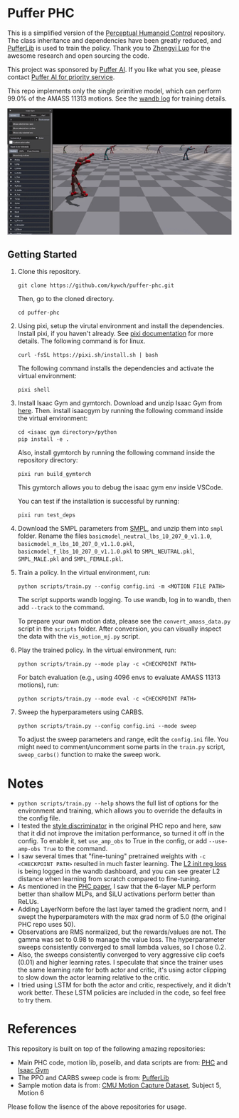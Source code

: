 # Puffer PHC

This is a simplified version of the [Perceptual Humanoid Control](https://github.com/ZhengyiLuo/PHC) repository. The class inheritance and dependencies have been greatly reduced, and [PufferLib](https://github.com/PufferAI/PufferLib) is used to train the policy. Thank you to [Zhengyi Luo](https://github.com/ZhengyiLuo) for the awesome research and open sourcing the code. 

This project was sponsored by [Puffer AI](https://puffer.ai/). If you like what you see, please contact [Puffer AI for priority service](https://puffer.ai/product.html).

This repo implements only the single primitive model, which can perform 99.0% of the AMASS 11313 motions. See the [wandb log](https://wandb.ai/kywch/pufferlib/runs/morph-93bb6039) for training details.

<div float="center">
  <img src="sample_data/cmu_mocap_05_06.gif" />
</div>

## Getting Started

1. Clone this repository. 
    ```
    git clone https://github.com/kywch/puffer-phc.git
    ```
    Then, go to the cloned directory.
    ```
    cd puffer-phc
    ```

2. Using pixi, setup the virutal environment and install the dependencies. Install pixi, if you haven't already. See [pixi documentation](https://pixi.sh/latest/#installation) for more details. The following command is for linux.
    ```
    curl -fsSL https://pixi.sh/install.sh | bash
    ```

    The following command installs the dependencies and activate the virtual environment:
    ```
    pixi shell
    ```

3. Install Isaac Gym and gymtorch. Download and unzip Isaac Gym from [here](https://developer.nvidia.com/isaac-gym). Then. install isaacgym by running the following command inside the virtual environment:
    ```
    cd <isaac gym directory>/python
    pip install -e .
    ```

    Also, install gymtorch by running the following command inside the repository directory:
    ```
    pixi run build_gymtorch
    ```
    This gymtorch allows you to debug the isaac gym env inside VSCode.
    

    You can test if the installation is successful by running:
    ```
    pixi run test_deps
    ```

4. Download the SMPL parameters from [SMPL](https://smpl.is.tue.mpg.de/), and unzip them into `smpl` folder. Rename the files `basicmodel_neutral_lbs_10_207_0_v1.1.0`, `basicmodel_m_lbs_10_207_0_v1.1.0.pkl`, `basicmodel_f_lbs_10_207_0_v1.1.0.pkl` to `SMPL_NEUTRAL.pkl`, `SMPL_MALE.pkl` and `SMPL_FEMALE.pkl`.

5. Train a policy. In the virtual environment, run:
    ```
    python scripts/train.py --config config.ini -m <MOTION FILE PATH>
    ```

    The script supports wandb logging. To use wandb, log in to wandb, then add `--track` to the command.

    To prepare your own motion data, please see the `convert_amass_data.py` script in the `scripts` folder. After conversion, you can visually inspect the data with the `vis_motion_mj.py` script.

6. Play the trained policy. In the virtual environment, run:
    ```
    python scripts/train.py --mode play -c <CHECKPOINT PATH> 
    ```

    For batch evaluation (e.g., using 4096 envs to evaluate AMASS 11313 motions), run:
    ```
    python scripts/train.py --mode eval -c <CHECKPOINT PATH>
    ```

7. Sweep the hyperparameters using CARBS.
    ```
    python scripts/train.py --config config.ini --mode sweep
    ```

    To adjust the sweep parameters and range, edit the `config.ini` file. You might need to comment/uncomment some parts in the `train.py` script, `sweep_carbs()` function to make the sweep work.


# Notes
* `python scripts/train.py --help` shows the full list of options for the environment and training, which allows you to override the defaults in the config file.
* I tested the [style discriminator](https://arxiv.org/abs/2104.02180) in the original PHC repo and here, saw that it did not improve the imitation performance, so turned it off in the config. To enable it, set `use_amp_obs` to True in the config, or add `--use-amp-obs True` to the command.
* I saw several times that "fine-tuning" pretrained weights with `-c <CHECKPOINT PATH>` resulted in much faster learning. The [L2 init reg loss](https://arxiv.org/abs/2308.11958) is being logged in the wandb dashboard, and you can see greater L2 distance when learning from scratch compared to fine-tuning.
* As mentioned in the [PHC paper](https://arxiv.org/abs/2305.06456), I saw that the 6-layer MLP perform better than shallow MLPs, and SiLU activations perform better than ReLUs.
* Adding LayerNorm before the last layer tamed the gradient norm, and I swept the hyperparameters with the max grad norm of 5.0 (the original PHC repo uses 50). 
* Observations are RMS normalized, but the rewards/values are not. The gamma was set to 0.98 to manage the value loss. The hyperparameter sweeps consistently converged to small lambda values, so I chose 0.2.
* Also, the sweeps consistently converged to very aggressive clip coefs (0.01) and higher learning rates. I speculate that since the trainer uses the same learning rate for both actor and critic, it's using actor clipping to slow down the actor learning relative to the critic.
* I tried using LSTM for both the actor and critic, respectively, and it didn't work better. These LSTM policies are included in the code, so feel free to try them.


# References
This repository is built on top of the following amazing repositories:

* Main PHC code, motion lib, poselib, and data scripts are from: [PHC](https://github.com/ZhengyiLuo/PHC) and [Isaac Gym](https://developer.nvidia.com/isaac-gym)
* The PPO and CARBS sweep code is from: [PufferLib](https://github.com/PufferAI/PufferLib)
* Sample motion data is from: [CMU Motion Capture Dataset](http://mocap.cs.cmu.edu/), Subject 5, Motion 6 

Please follow the lisence of the above repositories for usage.
